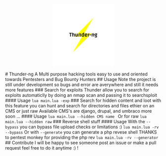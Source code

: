 <p align="center">
  <img src="https://github.com/BugAlpha/Thunder-ng/raw/main/logo.png" />
</p>
# Thunder-ng
A Multi purpose hacking tools easy to use and oriented towards Pentesters and Bug Bounty Hunters
## Usage
Note the project is still under development so bugs and error are averywhere and still it needs more features
### Search for exploits
Thunder allow you to search for exploits automaticlly by doing an nmap scan and passing it to searchsploit
#### Usage
<code>lua main.lua -exp</code>
### Search for hidden content and loot
with this feature you can hunt and search for directories and files ethier on an CMS or just raw
  Available CMS's are django, drupal, and umbraco more soon ...
#### Usage
<code>lua main.lua --hidden CMS name </code> Or for raw <code>lua main.lua --hidden raw</code>
### Reverse shell stuff
#### Usage
With the <code>--bypass</code> you can bypass file upload checks or limitations :) 
<code>lua main.lua -rv --bypass</code>
Or with <code>--generate</code> you can generate a php revese shell THANKS to pentest monkey for providing the php rev
<code>lua main.lua -rv --generator</code>
## Contribute
I will be happy to see someone post an issue or make a pull request feel free to do it anytime :) !
